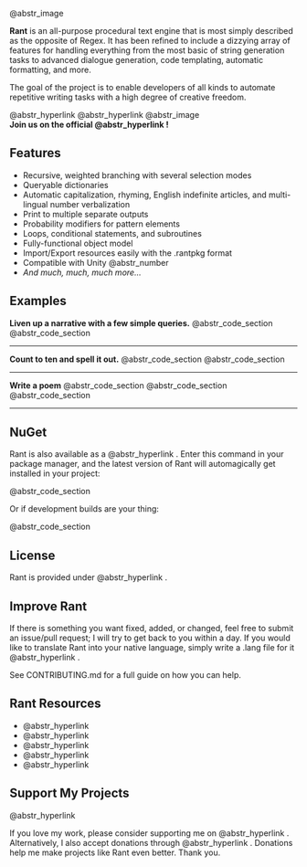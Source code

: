 @abstr_image 

  


**Rant** is an all-purpose procedural text engine that is most simply described as the opposite of Regex. It has been refined to include a dizzying array of features for handling everything from the most basic of string generation tasks to advanced dialogue generation, code templating, automatic formatting, and more.

The goal of the project is to enable developers of all kinds to automate repetitive writing tasks with a high degree of creative freedom.

@abstr_hyperlink @abstr_hyperlink @abstr_image   
**Join us on the official @abstr_hyperlink !**

## Features

  * Recursive, weighted branching with several selection modes
  * Queryable dictionaries
  * Automatic capitalization, rhyming, English indefinite articles, and multi-lingual number verbalization
  * Print to multiple separate outputs
  * Probability modifiers for pattern elements
  * Loops, conditional statements, and subroutines
  * Fully-functional object model
  * Import/Export resources easily with the .rantpkg format
  * Compatible with Unity @abstr_number 
  * _And much, much, much more..._



## Examples

**Liven up a narrative with a few simple queries.** @abstr_code_section @abstr_code_section 

* * *

**Count to ten and spell it out.** @abstr_code_section @abstr_code_section 

* * *

**Write a poem** @abstr_code_section @abstr_code_section @abstr_code_section 

* * *

## NuGet

Rant is also available as a @abstr_hyperlink . Enter this command in your package manager, and the latest version of Rant will automagically get installed in your project:

@abstr_code_section 

Or if development builds are your thing:

@abstr_code_section 

## License

Rant is provided under @abstr_hyperlink .

## Improve Rant

If there is something you want fixed, added, or changed, feel free to submit an issue/pull request; I will try to get back to you within a day. If you would like to translate Rant into your native language, simply write a .lang file for it @abstr_hyperlink .

See CONTRIBUTING.md for a full guide on how you can help.

## Rant Resources

  * @abstr_hyperlink 
  * @abstr_hyperlink 
  * @abstr_hyperlink 
  * @abstr_hyperlink 
  * @abstr_hyperlink 



## Support My Projects

  


@abstr_hyperlink 

If you love my work, please consider supporting me on @abstr_hyperlink . Alternatively, I also accept donations through @abstr_hyperlink . Donations help me make projects like Rant even better. Thank you.
